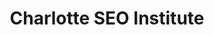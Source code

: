 ---
templateKey: 'home-page'
title: Charlotte SEO Institute
meta_title: Charlotte SEO Institute - Learn SEO 100% Free
meta_description: >-
  Cum sociis natoque penatibus et magnis dis parturient montes, nascetur
  ridiculus mus. Aenean eu leo quam. Pellentesque ornare sem lacinia quam
  venenatis vestibulum. Sed posuere consectetur est at lobortis. Cras mattis
  consectetur purus sit amet fermentum.
heading: Welcome To The Institute
description: >-
  Learn how to build, optimize, and promote your Charlotte busines online
  100% free. Optimizing your business website can be one of the most beneficial things
  you can do for your digital marketing. But what does that mean? Why do you need to go
  through several "experts" before getting a straight answer? 

  The good news is you don't. With a small dedication of time, and an open mind for technology and 
  critical thinking, you can easily learn the basics and foundation for growing your business online.
testimonials:
  - author: Alyssa Campbell
    quote: >-
      Charlotte SEO Institute has been awesome. So cool to read through such clear and openly honest breakdowns
      of what SEO is, what the basic steps are, and what industry jargon to completely ignore or learn cold. Love it! 
  - author: Ben Martin
    quote: >-
      After building my business websites, getting it ranked was naturally the next step. As a fairly technical person, 
      I found it awesome to get this breakdown of what I need to do to rank my Charlotte business. There are obviously 
      tons of free SEO resources, but this is Charlotte-specific and written by a team that has ranked dozens if not hundreds
      of Charlotte websites.
content:
  
---